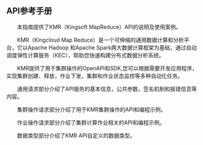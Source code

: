 ## API参考手册



　　本指南提供了KMR（Kingsoft MapReduce）API的说明及使用案例。

　　KMR（Kingcloud Map Reduce）是一个可伸缩的通用数据计算和分析平台，它以Apache Hadoop 和Apache Spark两大数据计算框架为基础，通过自动调度弹性计算服务（KEC），帮助您快速构建分布式数据分析系统。

　　KMR提供了用于集群操作的OpenAPI和SDK,您可以根据需要开发应用程序，实现集群创建、释放，作业下发，集群和作业状态监控等多种自动化任务。

　　通用请求部分介绍了API服务的基本信息，公共参数，签名机制和报错信息等内容。

　　集群操作请求部分介绍了用于KMR集群操作的API和编程示例。

　　作业操作请求部分介绍了集群计算作业相关的API和编程示例。

　　数据类型部分介绍了KMR API自定义的数据类型。


